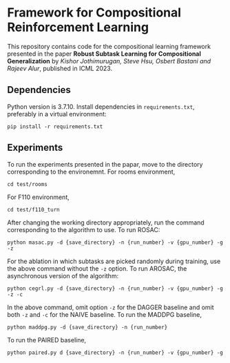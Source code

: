 # Framework for Compositional Reinforcement Learning

This repository contains code for the compositional learning framework presented in the paper
__Robust Subtask Learning for Compositional Generalization__ by
_Kishor Jothimurugan, Steve Hsu, Osbert Bastani and Rajeev Alur_, published in ICML 2023.

## Dependencies

Python version is 3.7.10. Install dependencies in `requirements.txt`, preferably in a virtual environment:

```
pip install -r requirements.txt
```

## Experiments

To run the experiments presented in the papar, move to the directory corresponding to the environemnt. For rooms environment,

```
cd test/rooms
```

For F110 environment,

```
cd test/f110_turn
```

After changing the working directory appropriately, run the command corresponding to the algorithm to use. To run ROSAC:

```
python masac.py -d {save_directory} -n {run_number} -v {gpu_number} -g -z
```

For the ablation in which subtasks are picked randomly during training, use the above command without the `-z` option. To run AROSAC,
the asynchronous version of the algorithm:

```
python cegrl.py -d {save_directory} -n {run_number} -v {gpu_number} -g -z -c
```

In the above command, omit option `-z` for the DAGGER baseline and omit both `-z` and `-c` for the NAIVE baseline. To run the MADDPG baseline,

```
python maddpg.py -d {save_directory} -n {run_number}
```

To run the PAIRED baseline,

```
python paired.py d {save_directory} -n {run_number} -v {gpu_number} -g
```